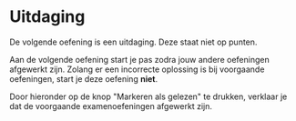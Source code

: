 # Uitdaging

De volgende oefening is een uitdaging. Deze staat niet op punten.

Aan de volgende oefening start je pas zodra jouw andere oefeningen afgewerkt zijn. Zolang er een incorrecte oplossing is bij voorgaande oefeningen, start je deze oefening **niet**.

Door hieronder op de knop "Markeren als gelezen" te drukken, verklaar je dat de voorgaande examenoefeningen afgewerkt zijn. 

